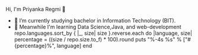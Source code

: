  Hi, I'm Priyanka Regmi 👋

- 🔭 I’m currently studying bachelor in Information Technology (BIT).
- 🌱 Meanwhile I'm learning Data Science,Java, and web-development
repo.languages.sort_by { |_, size| size }.reverse.each do |language, size|
  percentage = ((size / repo.size.to_f) * 100).round
  puts "%-4s %s" % ["#{percentage}%", language]
end
     
